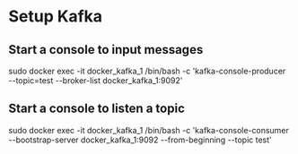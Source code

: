 # Setup Kafka

## Start a console to input messages

sudo docker exec -it docker_kafka_1 /bin/bash -c 'kafka-console-producer --topic=test --broker-list docker_kafka_1:9092'

## Start a console to listen a topic

sudo docker exec -it docker_kafka_1 /bin/bash -c 'kafka-console-consumer --bootstrap-server docker_kafka_1:9092 --from-beginning --topic test'
